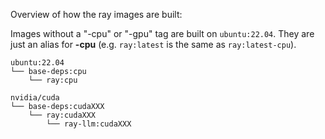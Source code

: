 Overview of how the ray images are built:

Images without a "-cpu" or "-gpu" tag are built on ``ubuntu:22.04``. They are just an alias for **-cpu** (e.g. ``ray:latest`` is the same as ``ray:latest-cpu``).

```
ubuntu:22.04
└── base-deps:cpu
    └── ray:cpu

nvidia/cuda
└── base-deps:cudaXXX
    └── ray:cudaXXX
        └── ray-llm:cudaXXX
```

